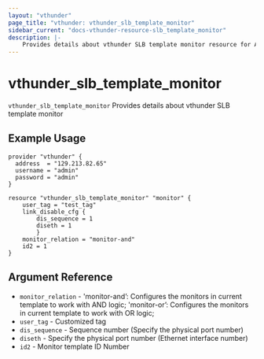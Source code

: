 ```yaml
---
layout: "vthunder"
page_title: "vthunder: vthunder_slb_template_monitor"
sidebar_current: "docs-vthunder-resource-slb_template_monitor"
description: |-
    Provides details about vthunder SLB template monitor resource for A10
---
```


# vthunder\_slb\_template\_monitor

`vthunder_slb_template_monitor` Provides details about vthunder SLB template monitor
## Example Usage


```hcl
provider "vthunder" {
  address  = "129.213.82.65"
  username = "admin"
  password = "admin"
}

resource "vthunder_slb_template_monitor" "monitor" {
	user_tag = "test_tag"
	link_disable_cfg {
		dis_sequence = 1 
		diseth = 1
		}
	monitor_relation = "monitor-and"
	id2 = 1
}
```

## Argument Reference

* `monitor_relation` - 'monitor-and’: Configures the monitors in current template to work with AND logic; 'monitor-or’: Configures the monitors in current template to work with OR logic;
* `user_tag` - Customized tag
* `dis_sequence` - Sequence number (Specify the physical port number)
* `diseth` - Specify the physical port number (Ethernet interface number)
* `id2` - Monitor template ID Number





